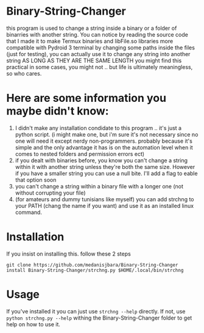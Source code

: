 # Binary-String-Changer
this program is used to change a string inside a binary or a folder of binarries with another string. You can notice by reading the source code that I made it to make Termux binaries and libFile.so libraries more compatible with Pydroid 3 terminal by changing some paths inside the files (just for testing), you can actually use it to change any string into another string AS LONG AS THEY ARE THE SAME LENGTH 
you might find this practical in some cases, you might not .. but life is ultimately meaningless, so who cares.

# Here are some information you maybe didn't know:
1) I didn't make any installation condidate to this program .. it's just a python script. (i might make one, but i'm sure it's not necessary since no one will need it except nerdy non-programmers. probably because it's simple and the only advantage it has is on the automation level when it comes to nested folders and permission errors ect)
2) if you dealt with binaries before, you know you can't change a string within it with another string unless they're both the same size. However if you have a smaller string you can use a null bite. I'll add a flag to eable that option soon
3) you can't change a string within a binary file with a longer one (not without corrupting your file)
4) (for amateurs and dummy tunisians like myself) you can add strchng to your PATH (chang the name if you want) and use it as an installed linux command.

# Installation
If you insist on installing this. follow these 2 steps
```
git clone https://github.com/medanisjbara/Binary-String-Changer
install Binary-String-Changer/strchng.py $HOME/.local/bin/strchng
```

# Usage
If you've installed it you can just use `strchng --help` directly.
If not, use `python strchng.py --help` withing the Binary-String-Changer folder to get help on how to use it.